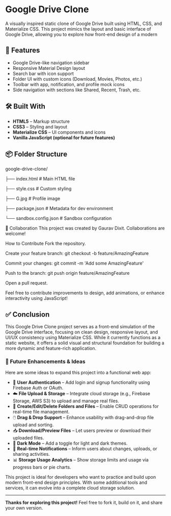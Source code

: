 # Google Drive Clone

A visually inspired static clone of Google Drive built using HTML, CSS, and Materialize CSS. This project mimics the layout and basic interface of Google Drive, allowing you to explore how front-end design of a 
modern

## 📁 Features

- Google Drive-like navigation sidebar
- Responsive Material Design layout
- Search bar with icon support
- Folder UI with custom icons (Download, Movies, Photos, etc.)
- Toolbar with app, notification, and profile mock icons
- Side navigation with sections like Shared, Recent, Trash, etc.

## 🛠️ Built With

- **HTML5** – Markup structure
- **CSS3** – Styling and layout
- **Materialize CSS** – UI components and icons
- **Vanilla JavaScript (optional for future features)**

## 📦 Folder Structure

google-drive-clone/

├── index.html # Main HTML file

├── style.css # Custom styling

├── G.jpg # Profile image

├── package.json # Metadata for dev environment

└── sandbox.config.json # Sandbox configuration

🤝 Collaboration
This project was created by Gaurav Dixit. Collaborations are welcome!

How to Contribute
Fork the repository.

Create your feature branch: git checkout -b feature/AmazingFeature

Commit your changes: git commit -m 'Add some AmazingFeature'

Push to the branch: git push origin feature/AmazingFeature

Open a pull request.

Feel free to contribute improvements to design, add animations, or enhance interactivity using JavaScript!

## ✅ Conclusion

This Google Drive Clone project serves as a front-end simulation of the Google Drive interface, focusing on clean design, responsive layout, and UI/UX consistency using Materialize CSS. While it currently functions as a static website, it offers a solid visual and structural foundation for building a more dynamic and feature-rich application.

### 🚀 Future Enhancements & Ideas

Here are some ideas to expand this project into a functional web app:

- 🔐 **User Authentication** – Add login and signup functionality using Firebase Auth or OAuth.
- ☁️ **File Upload & Storage** – Integrate cloud storage (e.g., Firebase Storage, AWS S3) to upload and manage real files.
- 📂 **Create/Edit/Delete Folders and Files** – Enable CRUD operations for real-time file management.
- 🖱️ **Drag & Drop Support** – Enhance usability with drag-and-drop file upload and sorting.
- 📥 **Download/Preview Files** – Let users preview or download their uploaded files.
- 🌙 **Dark Mode** – Add a toggle for light and dark themes.
- 🔔 **Real-time Notifications** – Inform users about changes, uploads, or sharing activities.
- 📊 **Storage Usage Analytics** – Show storage limits and usage via progress bars or pie charts.

This project is ideal for developers who want to practice and build upon modern front-end design principles. With some additional tools and services, it can evolve into a complete cloud storage solution.

---

**Thanks for exploring this project!** Feel free to fork it, build on it, and share your own version.
